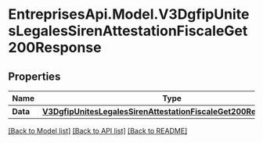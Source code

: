 # EntreprisesApi.Model.V3DgfipUnitesLegalesSirenAttestationFiscaleGet200Response

## Properties

Name | Type | Description | Notes
------------ | ------------- | ------------- | -------------
**Data** | [**V3DgfipUnitesLegalesSirenAttestationFiscaleGet200ResponseData**](V3DgfipUnitesLegalesSirenAttestationFiscaleGet200ResponseData.md) |  | 

[[Back to Model list]](../README.md#documentation-for-models) [[Back to API list]](../README.md#documentation-for-api-endpoints) [[Back to README]](../README.md)

